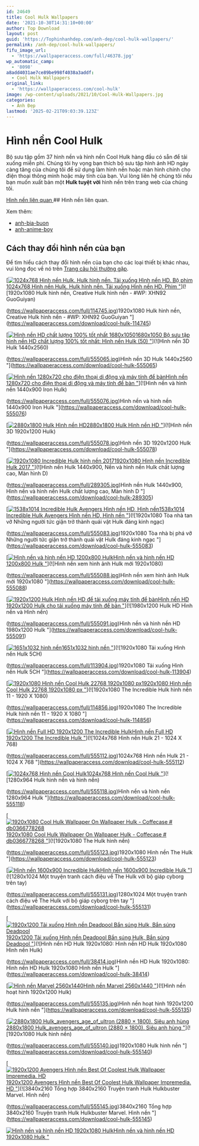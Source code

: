 ```yaml
---
id: 24649
title: Cool Hulk Wallpapers
date: '2021-10-30T14:31:10+00:00'
author: Top Download
layout: post
guid: 'https://Tophinhanhdep.com/anh-dep/cool-hulk-wallpapers/'
permalink: /anh-dep/cool-hulk-wallpapers/
fifu_image_url:
  - 'https://wallpaperaccess.com/full/46378.jpg'
wp_automatic_camp:
  - '8098'
a8add4031ae7ce89be998f4038a3addf:
  - Cool Hulk Wallpapers
original_link:
  - 'https://wallpaperaccess.com/cool-hulk'
image: /wp-content/uploads/2021/10/Cool-Hulk-Wallpapers.jpg
categories:
  - Ảnh Đẹp
lastmod: '2025-02-21T09:03:39.123Z'
---
```

# Hình nền Cool Hulk

Bộ sưu tập gồm 37 hình nền và hình nền Cool Hulk hàng đầu có sẵn để tải xuống miễn phí. Chúng tôi hy vọng bạn thích bộ sưu tập hình ảnh HD ngày càng tăng của chúng tôi để sử dụng làm hình nền hoặc màn hình chính cho điện thoại thông minh hoặc máy tính của bạn. Vui lòng liên hệ chúng tôi nếu bạn muốn xuất bản một **Hulk tuyệt vời** hình nền trên trang web của chúng tôi.

[Hình nền liên quan ](#related) ## Hình nền liên quan.

   
 Xem thêm:

   
- [anh-bia-buon](https://tophinhanhdep.com/anh-bia/anh-bia-buon/)
- [anh-anime-boy](https://tophinhanhdep.com/anh-anime/anh-anime-boy/)

## Cách thay đổi hình nền của bạn

Để tìm hiểu cách thay đổi hình nền của bạn cho các loại thiết bị khác nhau, vui lòng đọc về nó trên [Trang câu hỏi thường gặp](https://tophinhanhdep.com/faq/).

  
[[![1024x768 Hình nền Hulk.  Hulk hình nền.  Tải xuống Hình nền HD.  Bộ phim](https://wallpaperaccess.com/full/46378.jpg)1024x768 Hình nền Hulk. Hulk hình nền. Tải xuống Hình nền HD. Phim "](https://wallpaperaccess.com/download/cool-hulk-46378)](![1920x1080 Hulk hình nền, Creative Hulk hình nền - #WP: XHN92 GuoGuiyan)

(https://wallpaperaccess.com/full/114745.jpg)1920x1080 Hulk hình nền, Creative Hulk hình nền - #WP: XHN92 GuoGuiyan "](https://wallpaperaccess.com/download/cool-hulk-114745)

[[![Hình nền HD chất lượng 100% tốt nhất 1680x1050](https://wallpaperaccess.com/full/46325.jpg)1680x1050 Bộ sưu tập hình nền HD chất lượng 100% tốt nhất: Hình nền Hulk (50) "](https://wallpaperaccess.com/download/cool-hulk-46325)](![Hình nền 3D Hulk 1440x2560)

(https://wallpaperaccess.com/full/555065.jpg)Hình nền 3D Hulk 1440x2560 "](https://wallpaperaccess.com/download/cool-hulk-555065)

[[![Hình nền 1280x720 cho điện thoại di động và máy tính để bàn](https://wallpaperaccess.com/full/555073.jpg)Hình nền 1280x720 cho điện thoại di động và máy tính để bàn "](https://wallpaperaccess.com/download/cool-hulk-555073)](![Hình nền và hình nền 1440x900 Iron Hulk)

(https://wallpaperaccess.com/full/555076.jpg)Hình nền và hình nền 1440x900 Iron Hulk "](https://wallpaperaccess.com/download/cool-hulk-555076)

[[![2880x1800 Hulk Hình nền HD](https://wallpaperaccess.com/full/146393.jpg)2880x1800 Hulk Hình nền HD "](https://wallpaperaccess.com/download/cool-hulk-146393)](![Hình nền 3D 1920x1200 Hulk)

(https://wallpaperaccess.com/full/555078.jpg)Hình nền 3D 1920x1200 Hulk "](https://wallpaperaccess.com/download/cool-hulk-555078)

[[![1920x1080 Incredible Hulk hình nền 2017](https://wallpaperaccess.com/full/487654.jpg)1920x1080 Hình nền Incredible Hulk 2017 "](https://wallpaperaccess.com/download/cool-hulk-487654)](![Hình nền Hulk 1440x900, Nền và hình nền Hulk chất lượng cao, Màn hình D)

(https://wallpaperaccess.com/full/289305.jpg)Hình nền Hulk 1440x900, Hình nền và hình nền Hulk chất lượng cao, Màn hình D "](https://wallpaperaccess.com/download/cool-hulk-289305)

[[![1538x1014 Incredible Hulk Avengers Hình nền HD, Hình nền](https://wallpaperaccess.com/full/555082.jpg)1538x1014 Incredible Hulk Avengers Hình nền HD, Hình nền "](https://wallpaperaccess.com/download/cool-hulk-555082)](![1920x1080 Tòa nhà tan vỡ Những người tức giận trở thành quái vật Hulk đáng kinh ngạc)

(https://wallpaperaccess.com/full/555083.jpg)1920x1080 Tòa nhà bị phá vỡ Những người tức giận trở thành quái vật Hulk đáng kinh ngạc "](https://wallpaperaccess.com/download/cool-hulk-555083)

[[![Hình nền và hình nền HD 1200x800 Hulk](https://wallpaperaccess.com/full/113778.jpg)Hình nền và hình nền HD 1200x800 Hulk "](https://wallpaperaccess.com/download/cool-hulk-113778)](![Hình nền xem hình ảnh Hulk mới 1920x1080)

(https://wallpaperaccess.com/full/555088.jpg)Hình nền xem hình ảnh Hulk mới 1920x1080 "](https://wallpaperaccess.com/download/cool-hulk-555088)

[[![1920x1200 Hulk Hình nền HD để tải xuống máy tính để bàn](https://wallpaperaccess.com/full/46341.jpg)Hình nền HD 1920x1200 Hulk cho tải xuống máy tính để bàn "](https://wallpaperaccess.com/download/cool-hulk-46341)](![1980x1200 Hulk HD Hình nền và Hình nền)

(https://wallpaperaccess.com/full/555091.jpg)Hình nền và hình nền HD 1980x1200 Hulk "](https://wallpaperaccess.com/download/cool-hulk-555091)

[[![1651x1032 hình nền](https://wallpaperaccess.com/full/555097.jpg)1651x1032 hình nền "](https://wallpaperaccess.com/download/cool-hulk-555097)](![1920x1080 Tải xuống Hình nền Hulk 5CH)

(https://wallpaperaccess.com/full/113904.jpg)1920x1080 Tải xuống Hình nền Hulk 5CH "](https://wallpaperaccess.com/download/cool-hulk-113904)

[[![1920x1080 Hình nền Cool Hulk 22768 1920x1080 px](https://wallpaperaccess.com/full/555101.jpg)1920x1080 Hình nền Cool Hulk 22768 1920x1080 px "](https://wallpaperaccess.com/download/cool-hulk-555101)](![1920x1080 The Incredible Hulk hình nền 11 - 1920 X 1080)

(https://wallpaperaccess.com/full/114856.jpg)1920x1080 The Incredible Hulk hình nền 11 - 1920 X 1080 "](https://wallpaperaccess.com/download/cool-hulk-114856)

[[![Hình nền Full HD 1920x1200 The Incredible Hulk](https://wallpaperaccess.com/full/155857.jpg)Hình nền Full HD 1920x1200 The Incredible Hulk "](https://wallpaperaccess.com/download/cool-hulk-155857)](![1024x768 Hình nền Hulk 21 - 1024 X 768)

(https://wallpaperaccess.com/full/555112.jpg)1024x768 Hình nền Hulk 21 - 1024 X 768 "](https://wallpaperaccess.com/download/cool-hulk-555112)

[[![1024x768 Hình nền Cool Hulk](https://wallpaperaccess.com/full/555116.jpg)1024x768 Hình nền Cool Hulk "](https://wallpaperaccess.com/download/cool-hulk-555116)](![1280x964 Hulk hình nền và hình nền)

(https://wallpaperaccess.com/full/555118.jpg)Hình nền và hình nền 1280x964 Hulk "](https://wallpaperaccess.com/download/cool-hulk-555118)

[[![1920x1080 Cool Hulk Wallpaper On Wallpaper Hulk - Coffecase # db0366778268](https://wallpaperaccess.com/full/555120.jpg)1920x1080 Cool Hulk Wallpaper On Wallpaper Hulk - Coffecase # db0366778268 "](https://wallpaperaccess.com/download/cool-hulk-555120)](![1920x1080 The Hulk hình nền)

(https://wallpaperaccess.com/full/555123.jpg)1920x1080 Hình nền The Hulk "](https://wallpaperaccess.com/download/cool-hulk-555123)

[[![Hình nền 1600x900 Incredible Hulk](https://wallpaperaccess.com/full/555130.jpg)Hình nền 1600x900 Incredible Hulk "](https://wallpaperaccess.com/download/cool-hulk-555130)](![1280x1024 Một truyện tranh cách điệu về The Hulk với bộ giáp cyborg trên tay)

(https://wallpaperaccess.com/full/555131.jpg)1280x1024 Một truyện tranh cách điệu về The Hulk với bộ giáp cyborg trên tay "](https://wallpaperaccess.com/download/cool-hulk-555131)

[[![1920x1200 Tải xuống Hình nền Deadpool Bắn súng Hulk, Bắn súng Deadpool](https://wallpaperaccess.com/full/51732.jpg)1920x1200 Tải xuống Hình nền Deadpool Bắn súng Hulk, Bắn súng Deadpool "](https://wallpaperaccess.com/download/cool-hulk-51732)](![Hình nền HD Hulk 1920x1080: Hình nền HD Hulk 1920x1080 Hình nền Hulk)

(https://wallpaperaccess.com/full/38414.jpg)Hình nền HD Hulk 1920x1080: Hình nền HD Hulk 1920x1080 Hình nền Hulk "](https://wallpaperaccess.com/download/cool-hulk-38414)

[[![Hình nền Marvel 2560x1440](https://wallpaperaccess.com/full/229973.jpg)Hình nền Marvel 2560x1440 "](https://wallpaperaccess.com/download/cool-hulk-229973)](![Hình nền hoạt hình 1920x1200 Hulk)

(https://wallpaperaccess.com/full/555135.jpg)Hình nền hoạt hình 1920x1200 Hulk hình nền "](https://wallpaperaccess.com/download/cool-hulk-555135)

[[![2880x1800 Hulk_avengers_age_of_ultron (2880 × 1800).  Siêu anh hùng](https://wallpaperaccess.com/full/555138.jpg)2880x1800 Hulk\_avengers\_age\_of\_ultron (2880 × 1800). Siêu anh hùng "](https://wallpaperaccess.com/download/cool-hulk-555138)](![1920x1080 Hulk hình nền)

(https://wallpaperaccess.com/full/555140.jpg)1920x1080 Hulk hình nền "](https://wallpaperaccess.com/download/cool-hulk-555140)

[[![1920x1200 Avengers Hình nền Best Of Coolest Hulk Wallpaper Impremedia.  HD](https://wallpaperaccess.com/full/487680.jpg)1920x1200 Avengers Hình nền Best Of Coolest Hulk Wallpaper Impremedia. HD "](https://wallpaperaccess.com/download/cool-hulk-487680)](![3840x2160 Tổng hợp 3840x2160 Truyện tranh Hulk Hulkbuster Marvel.  Hình nền)

(https://wallpaperaccess.com/full/555145.jpg)3840x2160 Tổng hợp 3840x2160 Truyện tranh Hulk Hulkbuster Marvel. Hình nền "](https://wallpaperaccess.com/download/cool-hulk-555145)

[![Hình nền và hình nền HD 1920x1080 Hulk](https://wallpaperaccess.com/full/38395.jpg)Hình nền và hình nền HD 1920x1080 Hulk "](https://wallpaperaccess.com/download/cool-hulk-38395)
